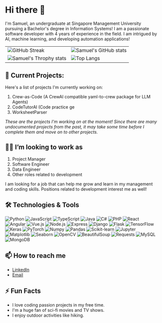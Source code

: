 # Hi there 👋

I'm Samuel, an undergraduate at Singapore Management University pursuing a Bachelor's degree in Information Systems! I am a passionate software developer with 4 years of experience in the field. I am intrigued by AI, machine learning, and developing automation applications!

<table>
  <tr>
    <td>
      <img src="https://streak-stats.demolab.com/?user=samchung95&theme=dark" alt="GitHub Streak">
    </td>
    <td>
      <img src="https://github-readme-stats.vercel.app/api?username=samchung95&show_icons=true&theme=radical" alt="Samuel's GitHub stats">
    </td>
  </tr>
  <tr>
    <td>
      <img src="https://github-profile-trophy.vercel.app/?username=samchung95&theme=onedark&column=3" alt="Samuel's Throphy stats">
    </td>
    <td>
      <img src="https://github-readme-stats.vercel.app/api/top-langs/?username=samchung95&layout=compact&theme=radical" alt="Top Langs">
    </td>
  </tr>
</table>



## 🔭 Current Projects:

Here's a list of projects I'm currently working on:

1. Crew-as-Code (A CrewAI compatible yaml-to-crew package for LLM Agents)
2. CodeTutorAI (Code practice ge
3. WorksheetParser

_These are the projects I'm working on at the moment! Since there are many undocumented projects from the past, it may take some time before I complete them and move on to other projects._

## 👨‍💻 I’m looking to work as 

1. Project Manager
2. Software Engineer
3. Data Engineer
4. Other roles related to development

I am looking for a job that can help me grow and learn in my management and coding skills. Positions related to development interest me as well!

## 🛠️ Technologies & Tools

![Python](https://img.shields.io/badge/-Python-3776AB?style=flat-square&logo=Python&logoColor=white)
![JavaScript](https://img.shields.io/badge/-JavaScript-F7DF1E?style=flat-square&logo=JavaScript&logoColor=black)
![TypeScript](https://img.shields.io/badge/-TypeScript-3178C6?style=flat-square&logo=TypeScript&logoColor=white)
![Java](https://img.shields.io/badge/-Java-007396?style=flat-square&logo=Java&logoColor=white)
![C#](https://img.shields.io/badge/-C%23-239120?style=flat-square&logo=C-Sharp&logoColor=white)
![PHP](https://img.shields.io/badge/-PHP-777BB4?style=flat-square&logo=PHP&logoColor=white)
![React](https://img.shields.io/badge/-React-61DAFB?style=flat-square&logo=React&logoColor=black)
![Angular](https://img.shields.io/badge/-Angular-DD0031?style=flat-square&logo=Angular&logoColor=white)
![Vue.js](https://img.shields.io/badge/-Vue.js-4FC08D?style=flat-square&logo=Vue.js&logoColor=white)
![Node.js](https://img.shields.io/badge/-Node.js-339933?style=flat-square&logo=Node.js&logoColor=white)
![Express](https://img.shields.io/badge/-Express-000000?style=flat-square&logo=Express&logoColor=white)
![Django](https://img.shields.io/badge/-Django-092E20?style=flat-square&logo=Django&logoColor=white)
![Flask](https://img.shields.io/badge/-Flask-000000?style=flat-square&logo=Flask&logoColor=white)
![TensorFlow](https://img.shields.io/badge/-TensorFlow-FF6F00?style=flat-square&logo=TensorFlow&logoColor=white)
![Keras](https://img.shields.io/badge/-Keras-D00000?style=flat-square&logo=Keras&logoColor=white)
![PyTorch](https://img.shields.io/badge/-PyTorch-EE4C2C?style=flat-square&logo=PyTorch&logoColor=white)
![Numpy](https://img.shields.io/badge/-Numpy-013243?style=flat-square&logo=Numpy&logoColor=white)
![Pandas](https://img.shields.io/badge/-Pandas-150458?style=flat-square&logo=Pandas&logoColor=white)
![Scikit-learn](https://img.shields.io/badge/-Scikit--learn-F7931E?style=flat-square&logo=scikit-learn&logoColor=white)
![Jupyter](https://img.shields.io/badge/-Jupyter-F37626?style=flat-square&logo=Jupyter&logoColor=white)
![Matplotlib](https://img.shields.io/badge/-Matplotlib-196F3D?style=flat-square&logo=Matplotlib&logoColor=white)
![Seaborn](https://img.shields.io/badge/-Seaborn-3776AB?style=flat-square&logo=Seaborn&logoColor=white)
![OpenCV](https://img.shields.io/badge/-OpenCV-5C3EE8?style=flat-square&logo=OpenCV&logoColor=white)
![BeautifulSoup](https://img.shields.io/badge/-BeautifulSoup-ff69b4?style=flat-square&logo=BeautifulSoup&logoColor=white)
![Requests](https://img.shields.io/badge/-Requests-277182?style=flat-square&logo=Requests&logoColor=white)
![MySQL](https://img.shields.io/badge/-MySQL-4479A1?style=flat-square&logo=MySQL&logoColor=white)
![MongoDB](https://img.shields.io/badge/-MongoDB-47A248?style=flat-square&logo=MongoDB&logoColor=white)



## 📫 How to reach me

- [LinkedIn](https://www.linkedin.com/in/samuel-chung-339688154/)
- [Email](mailto:samuelchung95@gmail.com)

## ⚡ Fun Facts

- I love coding passion projects in my free time.
- I'm a huge fan of sci-fi movies and TV shows.
- I enjoy outdoor activities like hiking.

<!--
**samchung95/samchung95** is a ✨ _special_ ✨ repository because its `README.md` (this file) appears on your GitHub profile.

Here are some ideas to get you started:

- 🔭 I’m currently working on ...
- 🌱 I’m currently learning ...
- 👯 I’m looking to collaborate on ...
- 🤔 I’m looking for help with ...
- 💬 Ask me about ...
- 📫 How to reach me: ...
- 😄 Pronouns: ...
- ⚡ Fun fact: ...
-->

